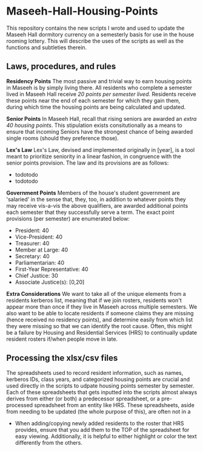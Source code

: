 # Maseeh-Hall-Housing-Points
This repository contains the new scripts I wrote and used to update the Maseeh Hall dormitory currency on a semesterly basis for use in the house rooming lottery. This will describe the uses of the scripts as well as the functions and subtleties therein. 

## Laws, procedures, and rules

**Residency Points**
The most passive and trivial way to earn housing points in Maseeh is by simply living there. All residents who complete a semester lived in Maseeh Hall receive *20 points per semester lived*. Residents receive these points near the end of each semester for which they gain them, during which time the housing points are being calculated and updated.

**Senior Points**
In Maseeh Hall, recall that rising seniors are awarded an *extra 40 housing points*. This stipulation exists consitutionally as a means to ensure that incoming Seniors have the strongest chance of being awarded single rooms (should they preference those). 

**Lex's Law**
Lex's Law, devised and implemented originally in [year], is a tool meant to prioritize seniority in a linear fashion, in congruence with the senior points provision. The law and its provisions are as follows:
- todotodo
- todotodo

**Government Points**
Members of the house's student government are 'salaried' in the sense that, they, too, in addition to whatever points they may receive vis-a-vis the above qualifiers, are awarded additional points each semester that they successfully serve a term. The exact point provisions (per semester) are enumerated below:
- President: 40 
- Vice-President: 40
- Treasurer: 40
- Member at Large: 40
- Secretary: 40
- Parliamentarian: 40
- First-Year Representative: 40
- Chief Justice: 30
- Associate Justice(s): [0,20] 

**Extra Considerations**
We want to take all of the unique elements from a residents kerberos list, meaning that if we join rosters, residents won't appear more than once if they live in Maseeh across multiple semesters. 
We also want to be able to locate residents if someone claims they are missing (hence received no residency points), and determine easily from which list they were missing so that we can identify the root cause. Often, this might be a failure by Housing and Residential Services (HRS) to continually update resident rosters if/when people move in late.

## Processing the xlsx/csv files
The spreadsheets used to record resident information, such as names, kerberos IDs, class years, and categorized housing points are crucial and used directly in the scripts to udpate housing points semester by semester. Each of these spreadsheets that gets inputted into the scripts almost always derives from either (or both) a predecessor spreadsheet, or a pre-processed spreadsheet from an entity like HRS. These spreadsheets, aside from needing to be updated (the whole purpose of this), are often not in a 
- When adding/copying newly added residents to the roster that HRS provides, ensure that you add them to the TOP of the spreadsheet for easy viewing. Additionally, it is helpful to either highlight or color the text differently from the others. 
